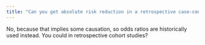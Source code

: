 ```yaml
---
title: "Can you get absolute risk reduction in a retrospective case-control study?"
---
```

No, because that implies some causation, so odds ratios are historically used instead. You could in retrospective cohort studies?

